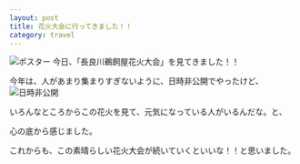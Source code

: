 ```yaml
---
layout: post
title: 花火大会に行ってきました！！
category: travel
---
```


![ポスター](https://lh3.googleusercontent.com/5LFYsqlYMNGZ5PES5289hnSWPuCuUOVrCXZkvFAInHhSgakGxX2AMUa5PMPfUr_uqJfrjbC7EKogGxBaHr0iBL-G8NU63nZv0SOWjfT1b9VTvtHMwF8ioihdsv5eKNlwnvo1GXKR6A=w2400)
今日、「長良川鵜飼屋花火大会」を見てきました！！

今年は、人があまり集まりすぎないように、日時非公開でやったけど、
![日時非公開](https://lh3.googleusercontent.com/c1hQOJWOX9GE9idIbYbSGVbPLN0UwvO3JC2tgYJ7lUHC71v6oq5v7MSMbMMaexTcx-iB-PvrBUADpjvNintOwcL9W_uHaM_w6yJkCsIhJN3aDHJqu1L-DP7_mwxfsnIlCq6-tT3cGw)

いろんなところからこの花火を見て、元気になっている人がいるんだな。と、

心の底から感じました。

これからも、この素晴らしい花火大会が続いていくといいな！！と思いました。